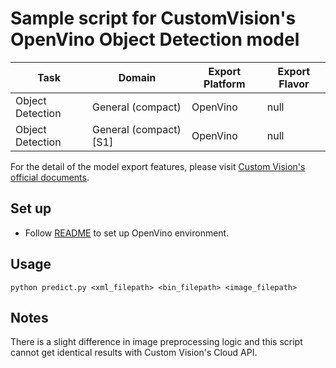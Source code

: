 # Sample script for CustomVision's OpenVino Object Detection model

| Task | Domain | Export Platform | Export Flavor |
|------|--------|-----------------|---------------|
| Object Detection | General (compact) | OpenVino | null |
| Object Detection | General (compact) [S1] | OpenVino | null |

For the detail of the model export features, please visit [Custom Vision's official documents](https://docs.microsoft.com/en-us/azure/cognitive-services/custom-vision-service/).

## Set up
- Follow [README](../README.md) to set up OpenVino environment.

## Usage
```
python predict.py <xml_filepath> <bin_filepath> <image_filepath>
```

## Notes
There is a slight difference in image preprocessing logic and this script cannot get identical results with Custom Vision's Cloud API.